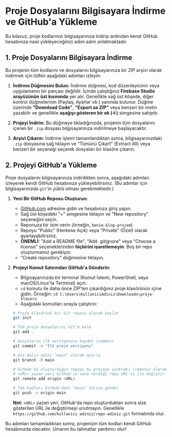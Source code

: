 # Proje Dosyalarını Bilgisayara İndirme ve GitHub'a Yükleme

Bu kılavuz, proje kodlarınızı bilgisayarınıza indirip ardından kendi GitHub hesabınıza nasıl yükleyeceğinizi adım adım anlatmaktadır.

## 1. Proje Dosyalarını Bilgisayara İndirme

Bu projenin tüm kodlarını ve dosyalarını bilgisayarınıza bir ZIP arşivi olarak indirmek için lütfen aşağıdaki adımları izleyin:

1.  **İndirme Düğmesini Bulun:** İndirme düğmesi, kod düzenleyicinin veya uygulamanın bir parçası değildir. İçinde çalıştığınız **Firebase Studio arayüzünün üst kısmında** yer alır. Genellikle sağ üst köşede, diğer kontrol düğmelerinin (Paylaş, Ayarlar vb.) yanında bulunur. Düğme üzerinde **"Download Code"**, **"Export as ZIP"** veya benzeri bir metin yazabilir ve genellikle **aşağıyı gösteren bir ok (↓)** simgesine sahiptir.

2.  **Projeyi İndirin:** Bu düğmeye tıkladığınızda, projenin tüm dosyalarını içeren bir `.zip` dosyası bilgisayarınıza indirilmeye başlayacaktır.

3.  **Arşivi Çıkarın:** İndirme işlemi tamamlandıktan sonra, bilgisayarınızdaki `.zip` dosyasına sağ tıklayın ve "Tümünü Çıkart" (Extract All) veya benzeri bir seçeneği seçerek dosyaları bir klasöre çıkarın.

## 2. Projeyi GitHub'a Yükleme

Proje dosyalarını bilgisayarınıza indirdikten sonra, aşağıdaki adımları izleyerek kendi GitHub hesabınıza yükleyebilirsiniz. (Bu adımlar için bilgisayarınızda `git`'in yüklü olması gerekmektedir.)

1.  **Yeni Bir GitHub Reposu Oluşturun:**
    *   [GitHub.com](https://github.com) adresine gidin ve hesabınıza giriş yapın.
    *   Sağ üst köşedeki "+" simgesine tıklayın ve "New repository" seçeneğini seçin.
    *   Reponuza bir isim verin (örneğin, `benim-blog-projem`).
    *   Repoyu "Public" (Herkese Açık) veya "Private" (Özel) olarak ayarlayabilirsiniz.
    *   **ÖNEMLİ:** "Add a README file", "Add .gitignore" veya "Choose a license" seçeneklerinden **hiçbirini işaretlemeyin**. Boş bir repo oluşturmamız gerekiyor.
    *   "Create repository" düğmesine tıklayın.

2.  **Projeyi Komut Satırından GitHub'a Gönderin:**
    *   Bilgisayarınızda bir terminal (Komut İstemi, PowerShell, veya macOS/Linux'ta Terminal) açın.
    *   `cd` komutu ile daha önce ZIP'ten çıkardığınız proje klasörünün içine gidin. Örneğin: `cd C:\Users\KullaniciAdiniz\Downloads\proje-klasoru`
    *   Aşağıdaki komutları sırayla çalıştırın:

    ```bash
    # Proje klasörünü bir Git reposu olarak başlat
    git init

    # Tüm proje dosyalarını Git'e ekle
    git add .

    # Dosyaların ilk versiyonunu kaydet (commit)
    git commit -m "İlk proje versiyonu"

    # Ana dalın adını "main" olarak ayarla
    git branch -M main

    # GitHub'da oluşturduğun repoyu bu projeye uzaktaki (remote) olarak ekle
    # <URL> yazan yeri GitHub'ın sana verdiği repo URL'si ile değiştir
    git remote add origin <URL>

    # Tüm kodları GitHub'daki "main" dalına gönder
    git push -u origin main
    ```

    **Not:** `<URL>` yazan yeri, GitHub'da repo oluşturduktan sonra size gösterilen URL ile değiştirmeyi unutmayın. Genellikle `https://github.com/kullanici-adiniz/repo-adiniz.git` formatında olur.

Bu adımları tamamladıktan sonra, projenizin tüm kodları kendi GitHub hesabınızda olacaktır. Umarım bu talimatlar yardımcı olur!